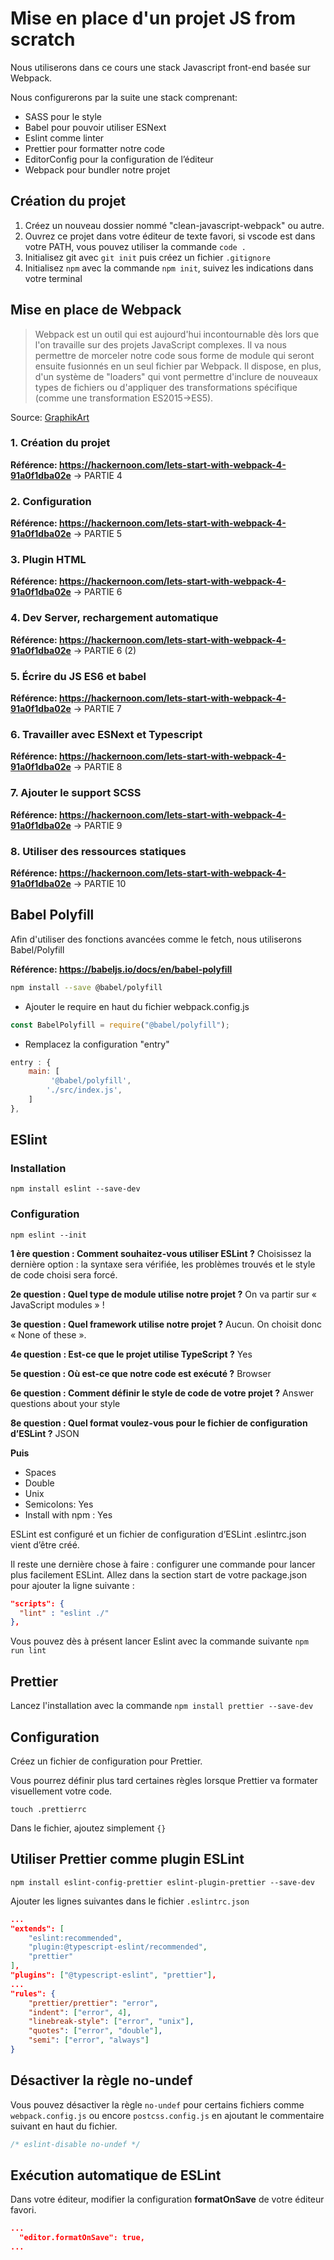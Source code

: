 # Mise en place d'un projet JS from scratch

Nous utiliserons dans ce cours une stack Javascript front-end basée sur Webpack.

Nous configurerons par la suite une stack comprenant:

- SASS pour le style
- Babel pour pouvoir utiliser ESNext
- Eslint comme linter
- Prettier pour formatter notre code
- EditorConfig pour la configuration de l’éditeur
- Webpack pour bundler notre projet

## Création du projet

1. Créez un nouveau dossier nommé "clean-javascript-webpack" ou autre.
2. Ouvrez ce projet dans votre éditeur de texte favori, si vscode est dans votre PATH, vous pouvez utiliser la commande `code . `
3. Initialisez git avec `git init` puis créez un fichier `.gitignore`
4. Initialisez `npm` avec la commande `npm init`, suivez les indications dans votre terminal

## Mise en place de Webpack

> Webpack est un outil qui est aujourd'hui incontournable dès lors que l'on travaille sur des projets JavaScript complexes. Il va nous permettre de morceler notre code sous forme de module qui seront ensuite fusionnés en un seul fichier par Webpack. Il dispose, en plus, d'un système de "loaders" qui vont permettre d'inclure de nouveaux types de fichiers ou d'appliquer des transformations spécifique (comme une transformation ES2015->ES5).

Source: [GraphikArt](https://www.grafikart.fr/formations/webpack "GraphikArt")

### 1. Création du projet

**Référence: https://hackernoon.com/lets-start-with-webpack-4-91a0f1dba02e**
-> PARTIE 4

### 2. Configuration

**Référence: https://hackernoon.com/lets-start-with-webpack-4-91a0f1dba02e**
-> PARTIE 5

### 3. Plugin HTML

**Référence: https://hackernoon.com/lets-start-with-webpack-4-91a0f1dba02e**
-> PARTIE 6

### 4. Dev Server, rechargement automatique

**Référence: https://hackernoon.com/lets-start-with-webpack-4-91a0f1dba02e**
-> PARTIE 6 (2)

### 5. Écrire du JS ES6 et babel

**Référence: https://hackernoon.com/lets-start-with-webpack-4-91a0f1dba02e**
-> PARTIE 7

### 6. Travailler avec ESNext et Typescript

**Référence: https://hackernoon.com/lets-start-with-webpack-4-91a0f1dba02e**
-> PARTIE 8

### 7. Ajouter le support SCSS

**Référence: https://hackernoon.com/lets-start-with-webpack-4-91a0f1dba02e**
-> PARTIE 9

### 8. Utiliser des ressources statiques

**Référence: https://hackernoon.com/lets-start-with-webpack-4-91a0f1dba02e**
-> PARTIE 10

## Babel Polyfill

Afin d'utiliser des fonctions avancées comme le fetch, nous utiliserons Babel/Polyfill

**Référence: https://babeljs.io/docs/en/babel-polyfill**

```bash
npm install --save @babel/polyfill
```

- Ajouter le require en haut du fichier webpack.config.js

```javascript
const BabelPolyfill = require("@babel/polyfill");
```

- Remplacez la configuration "entry"

```javascript
entry : {
	main: [
		 '@babel/polyfill',
		'./src/index.js',
	]
},
```

## ESlint

### Installation

```
npm install eslint --save-dev
```

### Configuration

```
npm eslint --init
```

**1 ère question : Comment souhaitez-vous utiliser ESLint ?**
Choisissez la dernière option : la syntaxe sera vérifiée, les problèmes trouvés et le style de code choisi sera forcé.

**2e question : Quel type de module utilise notre projet ?**
On va partir sur « JavaScript modules » !

**3e question : Quel framework utilise notre projet ?**
Aucun. On choisit donc « None of these ».

**4e question : Est-ce que le projet utilise TypeScript ?**
Yes

**5e question : Où est-ce que notre code est exécuté ?**
Browser

**6e question : Comment définir le style de code de votre projet ?**
Answer questions about your style

**8e question : Quel format voulez-vous pour le fichier de configuration d’ESLint ?**
JSON

**Puis**

- Spaces
- Double
- Unix
- Semicolons: Yes
- Install with npm : Yes

ESLint est configuré et un fichier de configuration d’ESLint .eslintrc.json vient d’être créé.

Il reste une dernière chose à faire : configurer une commande pour lancer plus facilement ESLint. Allez dans la section start de votre package.json pour ajouter la ligne suivante :

```json
"scripts": {
  "lint" : "eslint ./"
},
```

Vous pouvez dès à présent lancer Eslint avec la commande suivante
`npm run lint`

## Prettier

Lancez l'installation avec la commande
`npm install prettier --save-dev`

## Configuration

Créez un fichier de configuration pour Prettier.

Vous pourrez définir plus tard certaines règles lorsque Prettier va formater visuellement votre code.

`touch .prettierrc`

Dans le fichier, ajoutez simplement `{}`

## Utiliser Prettier comme plugin ESLint

`npm install eslint-config-prettier eslint-plugin-prettier --save-dev`

Ajouter les lignes suivantes dans le fichier `.eslintrc.json`

```json
...
"extends": [
    "eslint:recommended",
    "plugin:@typescript-eslint/recommended",
    "prettier"
],
"plugins": ["@typescript-eslint", "prettier"],
...
"rules": {
    "prettier/prettier": "error",
    "indent": ["error", 4],
    "linebreak-style": ["error", "unix"],
    "quotes": ["error", "double"],
    "semi": ["error", "always"]
}
```

## Désactiver la règle no-undef

Vous pouvez désactiver la règle `no-undef` pour certains fichiers comme `webpack.config.js` ou encore `postcss.config.js` en ajoutant le commentaire suivant en haut du fichier.

```javascript
/* eslint-disable no-undef */
```

## Exécution automatique de ESLint

Dans votre éditeur, modifier la configuration **formatOnSave** de votre éditeur favori.

```json
...
  "editor.formatOnSave": true,
...
```
